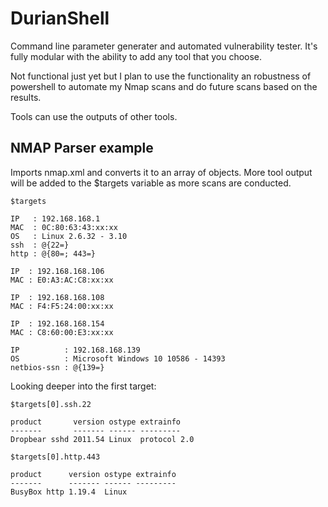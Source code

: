 # DurianShell
Command line parameter generater and automated vulnerability tester. It's fully modular with the ability to add any tool that you choose.

Not functional just yet but I plan to use the functionality an robustness of powershell to automate my Nmap scans and do future scans based on the results. 

Tools can use the outputs of other tools.  

## NMAP Parser example
Imports nmap.xml and converts it to an array of objects. More tool output will be added to the $targets variable as more scans are conducted.
```
$targets

IP   : 192.168.168.1
MAC  : 0C:80:63:43:xx:xx
OS   : Linux 2.6.32 - 3.10
ssh  : @{22=}
http : @{80=; 443=}

IP  : 192.168.168.106
MAC : E0:A3:AC:C8:xx:xx

IP  : 192.168.168.108
MAC : F4:F5:24:00:xx:xx

IP  : 192.168.168.154
MAC : C8:60:00:E3:xx:xx

IP          : 192.168.168.139
OS          : Microsoft Windows 10 10586 - 14393
netbios-ssn : @{139=}
```


Looking deeper into the first target:
```
$targets[0].ssh.22

product       version ostype extrainfo   
-------       ------- ------ ---------   
Dropbear sshd 2011.54 Linux  protocol 2.0

$targets[0].http.443

product      version ostype extrainfo
-------      ------- ------ ---------
BusyBox http 1.19.4  Linux          
```
